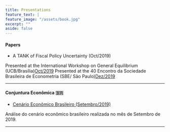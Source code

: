 ```yaml
---
title: Presentations
feature_text: |
feature_image: "/assets/book.jpg"
excerpt: ""
aside: false
---
```


#### Papers

- A TANK of Fiscal Policy Uncertainty (Oct/2019)

Presented at the International Workshop on General Equilibrium (UCB/Brasília)[Oct/2019](/files/TANKF_WGEUCB_oct2019.pdf)
Presented at the 40 Encontro da Sociedade Brasileira de Econometria (SBE/ São Paulo)[Dez/2019](/files/TANK_SBE_dez2019.pdf)

___

#### Conjuntura Econômica 🇧🇷

- [Cenário Econômico Brasileiro (Setembro/2019)](/files/conjunturaEcon.pdf)

Análise do cenário econômico brasileiro realizada no mês de Setembro de 2019.

___
